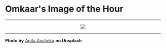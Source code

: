 # Omkaar's Image of the Hour

---

<div align="center">

<a href="https://unsplash.com/photos/pink-blossoms-burst-into-a-beautiful-spring-display-R-p7nxAna5Q">
  <img src="https://images.unsplash.com/photo-1748543679944-fa70e4955c25?crop=entropy&cs=tinysrgb&fit=max&fm=jpg&ixid=M3w3NjA2Nzh8MHwxfHJhbmRvbXx8fHx8fHx8fDE3NTAxODY4MDB8&ixlib=rb-4.1.0&q=80&w=1080" style="max-width:100%; height:auto;">
</a>



</div>

---

**Photo by** [Anita Austvika](https://unsplash.com/@anitaaustvika) **on Unsplash**
